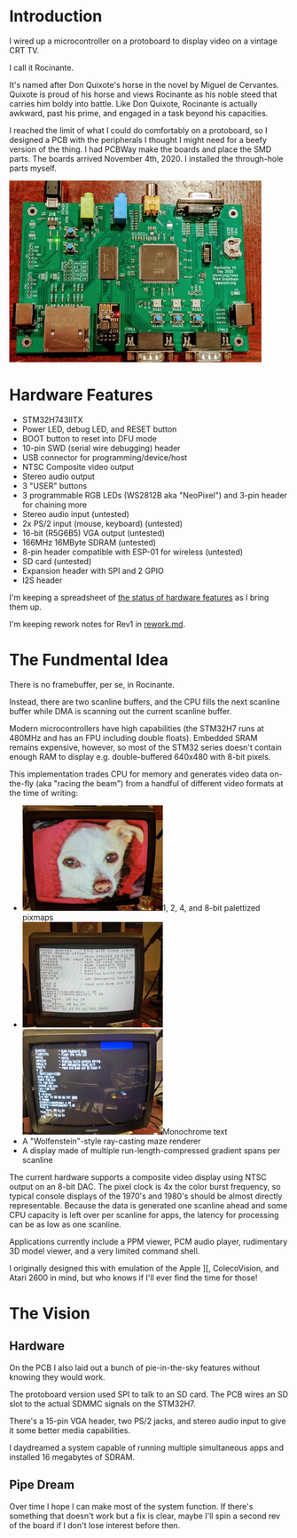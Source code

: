 # Introduction

I wired up a microcontroller on a protoboard to display video on a vintage CRT TV.

I call it Rocinante.

It's named after Don Quixote's horse in the novel by Miguel de Cervantes. Quixote is proud of his horse and views Rocinante as his noble steed that carries him boldy into battle.  Like Don Quixote, Rocinante is actually awkward, past his prime, and engaged in a task beyond his capacities.

I reached the limit of what I could do comfortably on a protoboard, so I designed a PCB with the peripherals I thought I might need for a beefy version of the thing.  I had PCBWay make the boards and place the SMD parts.  The boards arrived November 4th, 2020.  I installed the through-hole parts myself.

![Rosa V1](RosaV1.jpg)

# Hardware Features
* STM32H743IITX
* Power LED, debug LED, and RESET button
* BOOT button to reset into DFU mode
* 10-pin SWD (serial wire debugging) header
* USB connector for programming/device/host
* NTSC Composite video output
* Stereo audio output
* 3 "USER" buttons
* 3 programmable RGB LEDs (WS2812B aka "NeoPixel") and 3-pin header for chaining more
* Stereo audio input (untested)
* 2x PS/2 input (mouse, keyboard) (untested)
* 16-bit (R5G6B5) VGA output (untested)
* 166MHz 16MByte SDRAM (untested)
* 8-pin header compatible with ESP-01 for wireless (untested)
* SD card (untested)
* Expansion header with SPI and 2 GPIO
* I2S header

I'm keeping a spreadsheet of [the status of hardware features](https://docs.google.com/spreadsheets/d/15A8a8_nsbp0DDcee_6BzvSB4MXrgqT0VfsGb4YH8E2E/edit#gid=0) as I bring them up.

I'm keeping rework notes for Rev1 in [rework.md]().

# The Fundmental Idea

There is no framebuffer, per se, in Rocinante.

Instead, there are two scanline buffers, and the CPU fills the next scanline buffer while DMA is scanning out the current scanline buffer.

Modern microcontrollers have high capabilities (the STM32H7 runs at 480MHz and has an FPU including double floats).  Embedded SRAM remains expensive, however, so most of the STM32 series doesn't contain enough RAM to display e.g. double-buffered 640x480 with 8-bit pixels.

This implementation trades CPU for memory and generates video data on-the-fly (aka "racing the beam") from a handful of different video formats at the time of writing:

* <img src="ppm_display.jpg" style="zoom:50%;" />1, 2, 4, and 8-bit palettized pixmaps
* <img src="40x24_text.jpg" style="zoom:50%;" /> <img src="80x24_text.jpg" style="zoom: 50%;" />Monochrome text
* A "Wolfenstein"-style ray-casting maze renderer
* A display made of multiple run-length-compressed gradient spans per scanline

The current hardware supports a composite video display using NTSC output on an 8-bit DAC.  The pixel clock is 4x the color burst frequency, so typical console displays of the 1970's and 1980's should be almost directly representable.  Because the data is generated one scanline ahead and some CPU capacity is left over per scanline for apps, the latency for processing can be as low as one scanline.

Applications currently include a PPM viewer, PCM audio player, rudimentary 3D model viewer, and a very limited command shell.

I originally designed this with emulation of the Apple ][, ColecoVision, and Atari 2600 in mind, but who knows if I'll ever find the time for those!

# The Vision

## Hardware

On the PCB I also laid out a bunch of pie-in-the-sky features without knowing they would work.

The protoboard version used SPI to talk to an SD card.  The PCB wires an SD slot to the actual SDMMC signals on the STM32H7.

There's a 15-pin VGA header, two PS/2 jacks, and stereo audio input to give it some better media capabilities.

I daydreamed a system capable of running multiple simultaneous apps and installed 16 megabytes of SDRAM.

## Pipe Dream

Over time I hope I can make most of the system function.  If there's something that doesn't work but a fix is clear, maybe I'll spin a second rev of the board if I don't lose interest before then.
